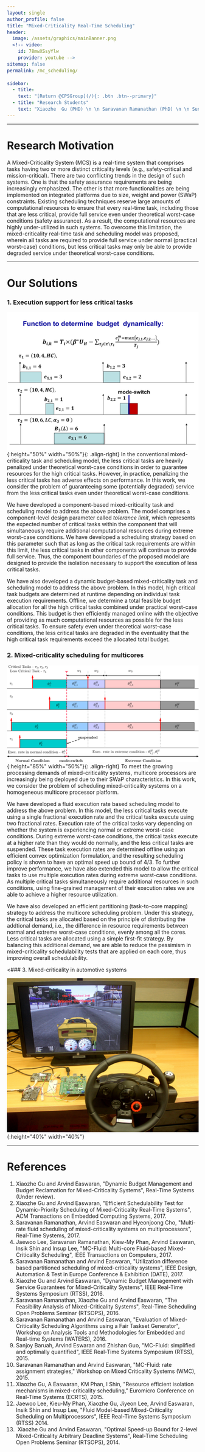 ```yaml
---
layout: single
author_profile: false
title: "Mixed-Criticality Real-Time Scheduling"
header:
  image: /assets/graphics/mainBanner.png
  <!-- video:
    id: 78mwXSsyYlw
    provider: youtube -->
sitemap: false
permalink: /mc_scheduling/

sidebar:
  - title:
    text: "[Return @CPSGroup](/){: .btn .btn--primary}"
  - title: "Research Students"
    text: "Xiaozhe  Gu (PHD) \n \n Saravanan Ramanathan (PhD) \n \n Sundar Vijayakumar (PhD)"
---
```


******

# Research Motivation

A Mixed-Criticality System (MCS) is a real-time system that comprises tasks having two or more distinct criticality levels (e.g., safety-critical and mission-critical). There are two conflicting trends in the design of such systems. One is that the safety assurance requirements are being increasingly emphasized. The other is that more functionalities are being implemented on integrated platforms due to size, weight and power (SWaP) constraints. Existing scheduling techniques reserve large amounts of computational resources to ensure that every real-time task, including those that are less critical, provide full service even under theoretical worst-case conditions (safety assurance). As a result, the computational resources are highly under-utilized in such systems. To overcome this limitation, the mixed-criticality real-time task and scheduling model was proposed, wherein all tasks are required to provide full service under normal (practical worst-case) conditions, but less critical tasks may only be able to provide degraded service under theoretical worst-case conditions.

****** 

# Our Solutions

### 1. Execution support for less critical tasks

![image-left](/_pages/assets/mc_scheduling/images/dy.png){:height="50%" width="50%"}{: .align-right}
In the conventional mixed-criticality task and scheduling model, the less critical tasks are heavily penalized under theoretical worst-case conditions in order to guarantee resources for the high critical tasks. However, in practice, penalizing the less critical tasks has adverse effects on performance. In this work, we consider the problem of guaranteeing some (potentially degraded) service from the less critical tasks even under theoretical worst-case conditions.

We have developed a component-based mixed-criticality task and scheduling model to address the above problem. The model comprises a component-level design parameter called _tolerance limit_, which represents the expected number of critical tasks within the component that will simultaneously require additional computational resources during extreme worst-case conditions. We have developed a scheduling strategy based on this parameter such that as long as the critical task requirements are within this limit, the less critical tasks in other components will continue to provide full service. Thus, the component boundaries of the proposed model are designed to provide the isolation necessary to support the execution of less critical tasks.

We have also developed a dynamic budget-based mixed-criticality task and scheduling model to address the above problem. In this model, high critical task budgets are determined at runtime depending on individual task execution requirements. Offline, we determine a total feasible budget allocation for all the high critical tasks combined under practical worst-case conditions. This budget is then efficiently managed online with the objective of providing as much computational resources as possible for the less critical tasks. To ensure safety even under theoretical worst-case conditions, the less critical tasks are degraded in the eventuality that the high critical task requirements exceed the allocated total budget.

### 2. Mixed-criticality scheduling for multicores

![image-left](/_pages/assets/mc_scheduling/images/example_multi.png){:height="85%" width="50%"}{: .align-right}
To meet the growing processing demands of mixed-criticality systems, multicore processors are increasingly being deployed due to their SWaP characteristics. In this work, we consider the problem of scheduling mixed-criticality systems on a homogeneous multicore processor platform.

We have developed a fluid execution rate based scheduling model to address the above problem. In this model, the less critical tasks execute using a single fractional execution rate and the critical tasks execute using two fractional rates. Execution rate of the critical tasks vary depending on whether the system is experiencing normal or extreme worst-case conditions. During extreme worst-case conditions, the critical tasks execute at a higher rate than they would do normally, and the less critical tasks are suspended. These task execution rates are determined offline using an efficient convex optimization formulation, and the resulting scheduling policy is shown to have an optimal speed up bound of 4/3. To further improve performance, we have also extended this model to allow the critical tasks to use multiple execution rates during extreme worst-case conditions. As multiple critical tasks simultaneously require additional resources in such conditions, using fine-grained management of their execution rates we are able to achieve a higher resource utilization.

We have also developed an efficient partitioning (task-to-core mapping) strategy to address the multicore scheduling problem. Under this strategy, the critical tasks are allocated based on the principle of distributing the addtional demand, i.e., the difference in resource requirements between normal and extreme worst-case conditions, evenly among all the cores. Less critical tasks are allocated using a simple first-fit strategy. By balancing this additional demand, we are able to reduce the pessimism in mixed-criticality schedulability tests that are applied on each core, thus improving overall schedulability.
<!---
your comment goes here
and here -->

<### 3. Mixed-criticality in automotive systems

![image-left](/_pages/assets/mc_scheduling/images/torcs_simulator.JPG){:height="40%" width="40%"}

****** 

# References
<ol>
<li>  Xiaozhe Gu and Arvind Easwaran, "Dynamic Budget Management and Budget Reclamation for Mixed-Criticality Systems", Real-Time Systems (Under review).</li>
<li> Xiaozhe Gu and Arvind Easwaran, "Efficient Schedulability Test for Dynamic-Priority Scheduling of Mixed-Criticality Real-Time Systems", ACM Transactions on Embedded Computing Systems, 2017.</li>
<li> Saravanan Ramanathan, Arvind Easwaran and Hyeonjoong Cho, "Multi-rate fluid scheduling of mixed-criticality systems on multiprocessors", Real-Time Systems, 2017.</li>
<li> Jaewoo Lee, Saravanan Ramanathan, Kiew-My Phan, Arvind Easwaran, Insik Shin and Insup Lee, "MC-Fluid: Multi-core Fluid-based Mixed-Criticality Scheduling", IEEE Transactions on Computers, 2017.</li>
<li> Saravanan Ramanathan and Arvind Easwaran, "Utilization difference based partitioned scheduling of mixed-criticality systems", IEEE Design, Automation & Test in Europe Conference & Exhibition (DATE), 2017.</li>
<li> Xiaozhe Gu and Arvind Easwaran, "Dynamic Budget Management with Service Guarantees for Mixed-Criticality Systems", IEEE Real-Time Systems Symposium (RTSS), 2016.</li>
<li>Saravanan Ramanathan, Xiaozhe Gu and Arvind Easwaran, "The Feasibility Analysis of Mixed-Criticality Systems", Real-Time Scheduling Open Problems Seminar (RTSOPS), 2016.</li>
<li>Saravanan Ramanathan and Arvind Easwaran, "Evaluation of Mixed-Criticality Scheduling Algorithms using a Fair Taskset Generator", Workshop on Analysis Tools and Methodologies for Embedded and Real-time Systems (WATERS), 2016.</li>
<li> Sanjoy Baruah, Arvind Eswaran and Zhishan Guo, "MC-Fluid: simplified and optimally quantified", IEEE Real-Time Systems Symposium (RTSS), 2015.</li>
<li> Saravanan Ramanathan and Arvind Easwaran, "MC-Fluid: rate assignment strategies," Workshop on Mixed Criticality Systems (WMC), 2015.</li>
<li>Xiaozhe Gu, A Easwaran, KM Phan, I Shin, "Resource efficient isolation mechanisms in mixed-criticality scheduling," Euromicro Conference on Real-Time Systems (ECRTS), 2015.</li>
<li> Jaewoo Lee, Kieu-My Phan, Xiaozhe Gu, Jiyeon Lee, Arvind Easwaran, Insik Shin and Insup Lee, "Fluid Model-based Mixed-Criticality Scheduling on Multiprocessors", IEEE Real-Time Systems Symposium (RTSS) 2014.</li>
<li>  Xiaozhe Gu and Arvind Easwaran, "Optimal Speed-up Bound for 2-level Mixed-Criticality Arbitrary Deadline Systems", Real-Time Scheduling Open Problems Seminar (RTSOPS), 2014. </li>
</ol>
